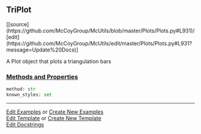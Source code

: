 ## <a id="McUtils.Plots.Plots.TriPlot">TriPlot</a> 
<div class="docs-source-link" markdown="1">
[[source](https://github.com/McCoyGroup/McUtils/blob/master/Plots/Plots.py#L931)/[edit](https://github.com/McCoyGroup/McUtils/edit/master/Plots/Plots.py#L931?message=Update%20Docs)]
</div>

A Plot object that plots a triangulation bars

<div class="collapsible-section">
 <div class="collapsible-section collapsible-section-header" markdown="1">
 
### <a class="collapse-link" data-toggle="collapse" href="#methods">Methods and Properties</a> <a class="float-right" data-toggle="collapse" href="#methods"><i class="fa fa-chevron-down"></i></a>

 </div>
 <div class="collapsible-section collapsible-section-body collapse" id="methods" markdown="1">

```python
method: str
known_styles: set
```


 </div>
</div>




___

[Edit Examples](https://github.com/McCoyGroup/McUtils/edit/gh-pages/ci/examples/McUtils/Plots/Plots/TriPlot.md) or 
[Create New Examples](https://github.com/McCoyGroup/McUtils/new/gh-pages/?filename=ci/examples/McUtils/Plots/Plots/TriPlot.md) <br/>
[Edit Template](https://github.com/McCoyGroup/McUtils/edit/gh-pages/ci/docs/McUtils/Plots/Plots/TriPlot.md) or 
[Create New Template](https://github.com/McCoyGroup/McUtils/new/gh-pages/?filename=ci/docs/templates/McUtils/Plots/Plots/TriPlot.md) <br/>
[Edit Docstrings](https://github.com/McCoyGroup/McUtils/edit/master/Plots/Plots.py#L931?message=Update%20Docs)